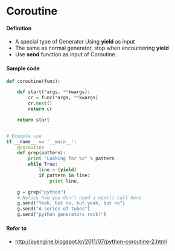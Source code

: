 # Coroutine
#### Definition
* A special type of Generator Using __yield__ as input
* The same as normal generator, stop when encountering __yield__
* Use __send__ function as input of Coroutine.

#### Sample code

```python
def coroutine(func):

    def start(*args, **kwargs):
        cr = func(*args, **kwargs)
        cr.next()
        return cr

    return start


# Example use
if __name__ == '__main__':
    @coroutine
    def grep(pattern):
        print "Looking for %s" % pattern
        while True:
            line = (yield)
            if pattern in line:
                print line,

    g = grep("python")
    # Notice how you don't need a next() call here
    g.send("Yeah, but no, but yeah, but no")
    g.send("A series of tubes")
    g.send("python generators rock!")
```

#### Refer to
* http://pyengine.blogspot.kr/2011/07/python-coroutine-2.html
